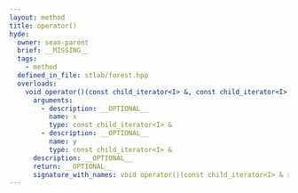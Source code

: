 ```yaml
---
layout: method
title: operator()
hyde:
  owner: sean-parent
  brief: __MISSING__
  tags:
    - method
  defined_in_file: stlab/forest.hpp
  overloads:
    void operator()(const child_iterator<I> &, const child_iterator<I> &):
      arguments:
        - description: __OPTIONAL__
          name: x
          type: const child_iterator<I> &
        - description: __OPTIONAL__
          name: y
          type: const child_iterator<I> &
      description: __OPTIONAL__
      return: __OPTIONAL__
      signature_with_names: void operator()(const child_iterator<I> & x, const child_iterator<I> & y)
---
```

